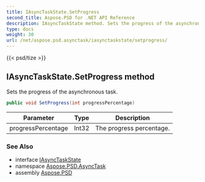 ```yaml
---
title: IAsyncTaskState.SetProgress
second_title: Aspose.PSD for .NET API Reference
description: IAsyncTaskState method. Sets the progress of the asynchronous task
type: docs
weight: 30
url: /net/aspose.psd.asynctask/iasynctaskstate/setprogress/
---
```

{{< psd/tize >}}
## IAsyncTaskState.SetProgress method

Sets the progress of the asynchronous task.

```csharp
public void SetProgress(int progressPercentage)
```

| Parameter | Type | Description |
| --- | --- | --- |
| progressPercentage | Int32 | The progress percentage. |

### See Also

* interface [IAsyncTaskState](../)
* namespace [Aspose.PSD.AsyncTask](../../iasynctaskstate/)
* assembly [Aspose.PSD](../../../)


